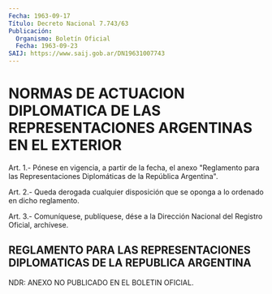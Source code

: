 ```yaml
---
Fecha: 1963-09-17
Título: Decreto Nacional 7.743/63
Publicación:
  Organismo: Boletín Oficial
  Fecha: 1963-09-23
SAIJ: https://www.saij.gob.ar/DN19631007743
---
```

# NORMAS DE ACTUACION DIPLOMATICA DE LAS REPRESENTACIONES ARGENTINAS EN EL EXTERIOR

<a id="1"></a>
Art.  1.-  Pónese  en vigencia, a partir de la fecha, el anexo "Reglamento para las Representaciones  Diplomáticas de la República Argentina".

<a id="2"></a>
Art.  2.- Queda derogada cualquier disposición que se oponga a lo ordenado en dicho reglamento.

<a id="3"></a>
Art. 3.- Comuníquese, publíquese, dése a la Dirección Nacional del Registro Oficial, archívese.

## REGLAMENTO  PARA  LAS REPRESENTACIONES DIPLOMATICAS DE LA REPUBLICA ARGENTINA

<a id="1"></a>
NDR: ANEXO NO PUBLICADO EN EL BOLETIN OFICIAL.